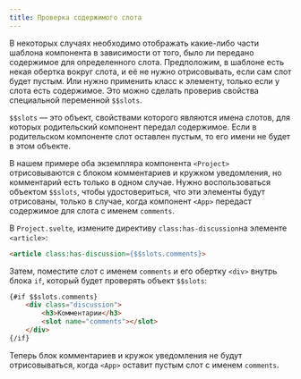 ```yaml
---
title: Проверка содержимого слота
---
```


В некоторых случаях необходимо отображать какие-либо части шаблона компонента в зависимости от того, было ли передано содержимое для определенного слота. Предположим, в шаблоне есть некая обертка вокруг слота, и её не нужно отрисовывать, если сам слот будет пустым. Или нужно применить класс к элементу, только если у слота есть содержимое. Это можно сделать проверив свойства специальной переменной `$$slots`.

`$$slots` — это объект, свойствами которого являются имена слотов, для которых родительский компонент передал содержимое. Если в родительском компоненте слот оставлен пустым, то его имени не будет в этом объекте.

В нашем примере оба экземпляра компонента `<Project>` отрисовываются с блоком комментариев и кружком уведомления, но комментарий есть только в одном случае. Нужно воспользоваться объектом `$$slots`, чтобы удостовериться, что эти элементы будут отрисованы, только в случае, когда компонент `<App>` передаст содержимое для слота с именем `comments`.

В `Project.svelte`, измените директиву `class:has-discussion`на элементе `<article>`:

```html
<article class:has-discussion={$$slots.comments}>
```

Затем, поместите слот с именем `comments` и его обертку `<div>` внутрь блока `if`, который будет проверять объект `$$slots`:

```html
{#if $$slots.comments}
	<div class="discussion">
		<h3>Комментарии</h3>
		<slot name="comments"></slot>
	</div>
{/if}
```

Теперь блок комментариев и кружок уведомления не будут отрисовываться, когда `<App>` оставит пустым слот с именем `comments`.
